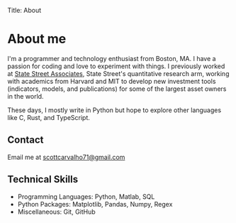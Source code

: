 Title: About

# About me

I'm a programmer and technology enthusiast from Boston, MA. I have a passion for coding and love to experiment with things. I previously worked at [State Street Associates](https://www.statestreet.com/us/en/asset-manager/solutions/research), State Street's quantitative research arm, working with academics from Harvard and MIT to develop new investment tools (indicators, models, and publications) for some of the largest asset owners in the world.

These days, I mostly write in Python but hope to explore other languages like C, Rust, and TypeScript.

## Contact

Email me at [scottcarvalho71@gmail.com](scottcarvalho71@gmail.com)

## Technical Skills

- Programming Languages: Python, Matlab, SQL
- Python Packages: Matplotlib, Pandas, Numpy, Regex
- Miscellaneous: Git, GitHub
